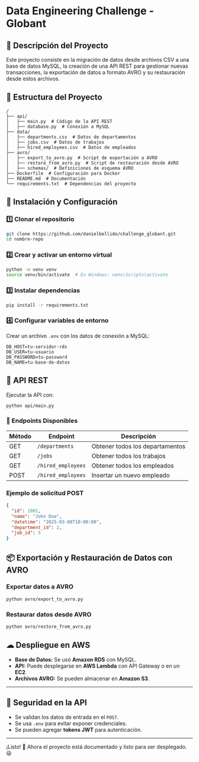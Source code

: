 # Data Engineering Challenge - Globant

## 📌 Descripción del Proyecto
Este proyecto consiste en la migración de datos desde archivos CSV a una base de datos MySQL, la creación de una API REST para gestionar nuevas transacciones, la exportación de datos a formato AVRO y su restauración desde estos archivos.

## 📂 Estructura del Proyecto
```
/
├── api/
│   ├── main.py  # Código de la API REST
│   ├── database.py  # Conexión a MySQL
├── data/
│   ├── departments.csv  # Datos de departamentos
│   ├── jobs.csv  # Datos de trabajos
│   ├── hired_employees.csv  # Datos de empleados
├── avro/
│   ├── export_to_avro.py  # Script de exportación a AVRO
│   ├── restore_from_avro.py  # Script de restauración desde AVRO
│   ├── schemas/  # Definiciones de esquema AVRO
├── Dockerfile  # Configuración para Docker
├── README.md  # Documentación
└── requirements.txt  # Dependencias del proyecto
```

## 🚀 Instalación y Configuración
### 1️⃣ Clonar el repositorio
```bash
git clone https://github.com/danielbellido/challenge_globant.git
cd nombre-repo
```

### 2️⃣ Crear y activar un entorno virtual
```bash
python -m venv venv
source venv/bin/activate  # En Windows: venv\Scripts\activate
```

### 3️⃣ Instalar dependencias
```bash
pip install -r requirements.txt
```

### 4️⃣ Configurar variables de entorno
Crear un archivo `.env` con los datos de conexión a MySQL:
```plaintext
DB_HOST=tu-servidor-rds
DB_USER=tu-usuario
DB_PASSWORD=tu-password
DB_NAME=tu-base-de-datos
```

## 📡 API REST
Ejecutar la API con:
```bash
python api/main.py
```

### 📝 Endpoints Disponibles
| Método | Endpoint | Descripción |
|--------|---------|-------------|
| GET    | `/departments` | Obtener todos los departamentos |
| GET    | `/jobs` | Obtener todos los trabajos |
| GET    | `/hired_employees` | Obtener todos los empleados |
| POST   | `/hired_employees` | Insertar un nuevo empleado |

### Ejemplo de solicitud POST
```json
{
  "id": 1001,
  "name": "John Doe",
  "datetime": "2025-03-08T10:00:00",
  "department_id": 2,
  "job_id": 5
}
```

## 📦 Exportación y Restauración de Datos con AVRO
### Exportar datos a AVRO
```bash
python avro/export_to_avro.py
```

### Restaurar datos desde AVRO
```bash
python avro/restore_from_avro.py
```

## ☁ Despliegue en AWS
- **Base de Datos:** Se usó **Amazon RDS** con MySQL.
- **API:** Puede desplegarse en **AWS Lambda** con API Gateway o en un **EC2**.
- **Archivos AVRO:** Se pueden almacenar en **Amazon S3**.

---

## 🔐 Seguridad en la API
- Se validan los datos de entrada en el `POST`.
- Se usa `.env` para evitar exponer credenciales.
- Se pueden agregar **tokens JWT** para autenticación.

---

¡Listo! 🚀 Ahora el proyecto está documentado y listo para ser desplegado. 😃


